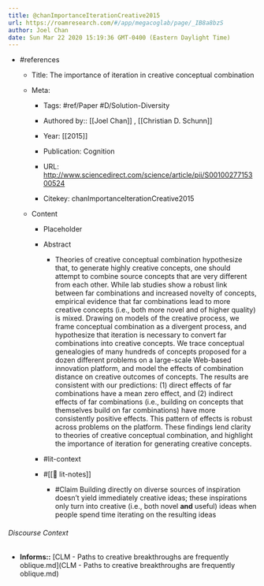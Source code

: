 ```yaml
---
title: @chanImportanceIterationCreative2015
url: https://roamresearch.com/#/app/megacoglab/page/_IB8a8bzS
author: Joel Chan
date: Sun Mar 22 2020 15:19:36 GMT-0400 (Eastern Daylight Time)
---
```


- #references

    - Title: The importance of iteration in creative conceptual combination

    - Meta:

        - Tags: #ref/Paper #D/Solution-Diversity

        - Authored by::  [[Joel Chan]] ,  [[Christian D. Schunn]]

        - Year: [[2015]]

        - Publication: Cognition

        - URL: http://www.sciencedirect.com/science/article/pii/S0010027715300524

        - Citekey: chanImportanceIterationCreative2015

    - Content

        - Placeholder

        - Abstract

            - Theories of creative conceptual combination hypothesize that, to generate highly creative concepts, one should attempt to combine source concepts that are very different from each other. While lab studies show a robust link between far combinations and increased novelty of concepts, empirical evidence that far combinations lead to more creative concepts (i.e., both more novel and of higher quality) is mixed. Drawing on models of the creative process, we frame conceptual combination as a divergent process, and hypothesize that iteration is necessary to convert far combinations into creative concepts. We trace conceptual genealogies of many hundreds of concepts proposed for a dozen different problems on a large-scale Web-based innovation platform, and model the effects of combination distance on creative outcomes of concepts. The results are consistent with our predictions: (1) direct effects of far combinations have a mean zero effect, and (2) indirect effects of far combinations (i.e., building on concepts that themselves build on far combinations) have more consistently positive effects. This pattern of effects is robust across problems on the platform. These findings lend clarity to theories of creative conceptual combination, and highlight the importance of iteration for generating creative concepts.

        - #lit-context

        - #[[📝 lit-notes]]

            - #Claim Building directly on diverse sources of inspiration doesn’t yield immediately creative ideas; these inspirations only turn into creative (i.e., both novel __and__ useful) ideas when people spend time iterating on the resulting ideas

###### Discourse Context

- **Informs::** [CLM - Paths to creative breakthroughs are frequently oblique.md](CLM - Paths to creative breakthroughs are frequently oblique.md)

